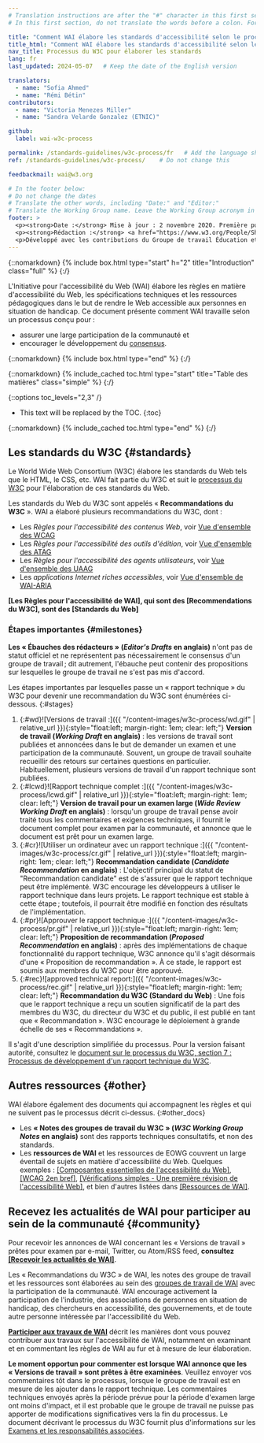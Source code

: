 ```yaml
---
# Translation instructions are after the "#" character in this first section. They are comments that do not show up in the web page. You do not need to translate the instructions after "#".
# In this first section, do not translate the words before a colon. For example, do not translate "title:". Do translate the text after "title:"

title: "Comment WAI élabore les standards d'accessibilité selon le processus du W3C : étapes importantes et opportunités pour contribuer"
title_html: "Comment WAI élabore les standards d'accessibilité selon le processus du W3C :<br> étapes importantes et opportunités pour contribuer"
nav_title: Processus du W3C pour élaborer les standards
lang: fr
last_updated: 2024-05-07   # Keep the date of the English version

translators:
  - name: "Sofia Ahmed"
  - name: "Rémi Bétin"
contributors:
  - name: "Victoria Menezes Miller"
  - name: "Sandra Velarde Gonzalez (ETNIC)"

github:
  label: wai-w3c-process

permalink: /standards-guidelines/w3c-process/fr   # Add the language shortcode to the end, with no slash at the end. For example /path/to/file/fr
ref: /standards-guidelines/w3c-process/    # Do not change this

feedbackmail: wai@w3.org

# In the footer below:
# Do not change the dates
# Translate the other words, including "Date:" and "Editor:"
# Translate the Working Group name. Leave the Working Group acronym in English.
footer: >
  <p><strong>Date :</strong> Mise à jour : 2 novembre 2020. Première publication en septembre 2006.</p>
  <p><strong>Rédaction :</strong> <a href="https://www.w3.org/People/Shawn/">Shawn Lawton Henry</a>.</p>
  <p>Développé avec les contributions du Groupe de travail Éducation et Promotion (<a href="https://www.w3.org/WAI/EO/">EOWG</a>).</p>
---
```


{::nomarkdown}
{% include box.html type="start" h="2" title="Introduction" class="full" %}
{:/}

L'Initiative pour l'accessibilité du Web (WAI) élabore les règles en matière d'accessibilité du Web, les spécifications techniques et les ressources pédagogiques dans le but de rendre le Web accessible aux personnes en situation de handicap. Ce document présente comment WAI travaille selon un processus conçu pour :

- assurer une large participation de la communauté et
- encourager le développement du [consensus](https://www.w3.org/Consortium/Process/#Consensus).

{::nomarkdown}
{% include box.html type="end" %}
{:/}

{::nomarkdown}
{% include_cached toc.html type="start" title="Table des matières" class="simple" %}
{:/}

{::options toc_levels="2,3" /}

-   This text will be replaced by the TOC.
{:toc}

{::nomarkdown}
{% include_cached toc.html type="end" %}
{:/}

## Les standards du W3C {#standards}

Le World Wide Web Consortium (W3C) élabore les standards du Web tels que le HTML, le CSS, etc. WAI fait partie du W3C et suit le [processus du W3C](https://www.w3.org/Consortium/Process/) pour l'élaboration de ces standards du Web.

Les standards du Web du W3C sont appelés « **Recommandations du W3C** ». WAI a élaboré plusieurs recommandations du W3C, dont :

- Les _Règles pour l'accessibilité des contenus Web_, voir [Vue d'ensemble des WCAG](/standards-guidelines/wcag/)
- Les _Règles pour l'accessibilité des outils d'édition_, voir [Vue d'ensemble des ATAG](/standards-guidelines/atag/)
- Les _Règles pour l'accessibilité des agents utilisateurs_, voir [Vue d'ensemble des UAAG](/standards-guidelines/uaag/)
- Les _applications Internet riches accessibles_, voir [Vue d'ensemble de WAI-ARIA](/standards-guidelines/aria/)

**\[Les Règles pour l'accessibilité de WAI\], qui sont des \[Recommendations du W3C\], sont des
\[Standards du Web\]**

### Étapes importantes {#milestones}

**Les « Ébauches des rédacteurs » (<i lang="en">Editor's Drafts</i> en anglais)** n'ont pas de statut officiel et ne représentent pas nécessairement le consensus d'un groupe de travail ; dit autrement, l'ébauche peut contenir des propositions sur lesquelles le groupe de travail ne s'est pas mis d'accord.

Les étapes importantes par lesquelles passe un « rapport technique » du W3C pour devenir une recommandation du W3C sont énumérées ci-dessous.
{:#stages}

1. {:#wd}![Versions de travail :]({{ "/content-images/w3c-process/wd.gif" | relative_url }}){:style="float:left; margin-right: 1em; clear: left;"} **Version de travail (<i lang="en">Working Draft</i> en anglais)** : les versions de travail sont publiées et annoncées dans le but de demander un examen et une participation de la communauté. Souvent, un groupe de travail souhaite recueillir des retours sur certaines questions en particulier. Habituellement, plusieurs versions de travail d'un rapport technique sont publiées.
2. {:#lcwd}![Rapport technique complet :]({{ "/content-images/w3c-process/lcwd.gif" | relative_url }}){:style="float:left; margin-right: 1em; clear: left;"} **Version de travail pour un examen large (<i lang="en">Wide Review Working Draft</i> en anglais)** : lorsqu'un groupe de travail pense avoir traité tous les commentaires et exigences techniques, il fournit le document complet pour examen par la communauté, et annonce que le document est prêt pour un examen large.
3. {:#cr}![Utiliser un ordinateur avec un rapport technique :]({{ "/content-images/w3c-process/cr.gif" | relative_url }}){:style="float:left; margin-right: 1em; clear: left;"} **Recommandation candidate (<i lang="en">Candidate Recommendation</i> en anglais)** : L'objectif principal du statut de "Recommandation candidate" est de s'assurer que le rapport technique peut être implémenté. W3C encourage les développeurs à utiliser le rapport technique dans leurs projets. Le rapport technique est stable à cette étape ; toutefois, il pourrait être modifié en fonction des résultats de l'implémentation.
4. {:#pr}![Approuver le rapport technique :]({{ "/content-images/w3c-process/pr.gif" | relative_url }}){:style="float:left; margin-right: 1em; clear: left;"} **Proposition de recommandation (<i lang="en">Proposed Recommendation</i> en anglais)** : après des implémentations de  chaque fonctionnalité du rapport technique, W3C annonce qu'il s'agit désormais d'une « Proposition de recommandation ». À ce stade, le rapport est soumis aux membres du W3C pour être approuvé.
5. {:#rec}![approved technical report:]({{ "/content-images/w3c-process/rec.gif" | relative_url }}){:style="float:left; margin-right: 1em; clear: left;"} **Recommandation du W3C (Standard du Web)** : Une fois que le rapport technique a reçu un soutien significatif de la part des membres du W3C, du directeur du W3C et du public, il est publié en tant que « Recommandation ». W3C encourage le déploiement à grande échelle de ses « Recommandations ».

Il s'agit d'une description simplifiée du processus. Pour la version faisant autorité, consultez le [document sur le processus du W3C, section 7 : Processus de développement d'un rapport technique du W3C](https://www.w3.org/Consortium/Process/#Reports).

## Autres ressources {#other}

WAI élabore également des documents qui accompagnent les règles et qui ne suivent pas le processus décrit ci-dessus.
{:#other_docs}

- Les **« Notes des groupes de travail du W3C » (<i lang="en">W3C Working Group Notes</i> en anglais)** sont des rapports techniques consultatifs, et non des standards.
- Les **ressources de WAI** et les ressources de EOWG couvrent un large éventail de sujets en matière d'accessibilité du Web. Quelques exemples : [[Composantes essentielles de l'accessibilité du Web]](/fundamentals/components/), [[WCAG 2en bref]](/standards-guidelines/wcag/glance/), [[Vérifications simples - Une première révision de l'accessibilité Web]](/test-evaluate/preliminary/), et bien d'autres listées dans [[Ressources de WAI]](/resources/).

## Recevez les actualités de WAI pour participer au sein de la communauté {#community}

Pour recevoir les annonces de WAI concernant les « Versions de travail » prêtes pour examen par e-mail, Twitter, ou Atom/RSS feed, **consultez [[Recevoir les actualités de WAI]](/news/subscribe/)**.

Les « Recommandations du W3C » de WAI, les notes des groupe de travail et les ressources sont élaborées au sein des [groupes de travail de WAI](/about/groups/) avec la participation de la communauté. WAI encourage activement la participation de l'industrie, des associations de personnes en situation de handicap, des chercheurs en accessibilité, des gouvernements, et de toute autre personne intéressée par l'accessibilité du Web.

**[Participer aux travaux de WAI](/get-involved/)** décrit les manières dont vous pouvez contribuer aux travaux sur l'accessibilité de WAI, notamment en examinant et en commentant les règles de WAI au fur et à mesure de leur élaboration.

**Le moment opportun pour commenter est lorsque WAI annonce que les « Versions de travail » sont prêtes à être examinées**. Veuillez envoyer vos commentaires tôt dans le processus, lorsque le groupe de travail est en mesure de les ajouter dans le rapport technique. Les commentaires techniques envoyés après la période prévue pour la période d'examen large ont moins d'impact, et il est probable que le groupe de travail ne puisse pas apporter de modifications significatives vers la fin du processus. Le document décrivant le processus du W3C fournit plus d'informations sur les [Examens et les responsabilités associées](https://www.w3.org/Consortium/Process/#doc-reviews).

